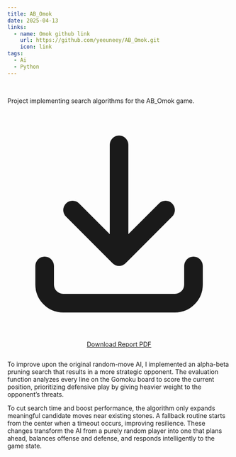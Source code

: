 ```yaml
---
title: AB_Omok
date: 2025-04-13
links:
  - name: Omok github link
    url: https://github.com/yeeuneey/AB_Omok.git
    icon: link
tags:
  - Ai
  - Python
---
```


<br>

Project implementing search algorithms for the AB_Omok game.

<!--more-->

<div style="text-align: center; margin: 28px 0;">
  <a href="/uploads/omok-report.pdf" download class="hb-btn">
    <svg xmlns="http://www.w3.org/2000/svg" fill="none"
         viewBox="0 0 24 24" stroke="currentColor">
      <path stroke-linecap="round" stroke-linejoin="round" stroke-width="2"
            d="M4 16v2a2 2 0 002 2h12a2 2 0 002-2v-2M7 10l5 5 5-5M12 15V3" />
    </svg>
    Download Report PDF
  </a>
</div>

To improve upon the original random-move AI, I implemented an alpha-beta pruning search that results in a more strategic opponent. The evaluation function analyzes every line on the Gomoku board to score the current position, prioritizing defensive play by giving heavier weight to the opponent’s threats.

To cut search time and boost performance, the algorithm only expands meaningful candidate moves near existing stones. A fallback routine starts from the center when a timeout occurs, improving resilience. These changes transform the AI from a purely random player into one that plans ahead, balances offense and defense, and responds intelligently to the game state.
